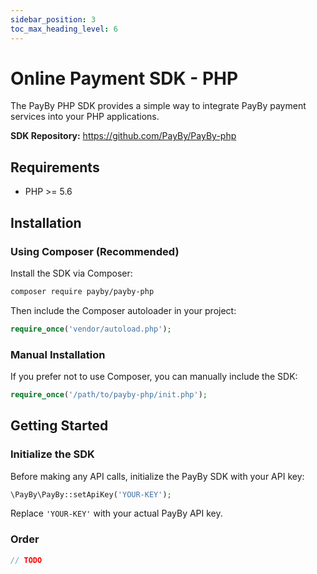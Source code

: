 ```yaml
---
sidebar_position: 3
toc_max_heading_level: 6
---
```


# Online Payment SDK - PHP

The PayBy PHP SDK provides a simple way to integrate PayBy payment services into your PHP applications.

**SDK Repository:** https://github.com/PayBy/PayBy-php

## Requirements

- PHP >= 5.6

## Installation

### Using Composer (Recommended)

Install the SDK via Composer:

```bash
composer require payby/payby-php
```

Then include the Composer autoloader in your project:

```php
require_once('vendor/autoload.php');
```

### Manual Installation

If you prefer not to use Composer, you can manually include the SDK:

```php
require_once('/path/to/payby-php/init.php');
```

## Getting Started

### Initialize the SDK

Before making any API calls, initialize the PayBy SDK with your API key:

```php
\PayBy\PayBy::setApiKey('YOUR-KEY');
```

Replace `'YOUR-KEY'` with your actual PayBy API key.

### Order

```php
// TODO
```

